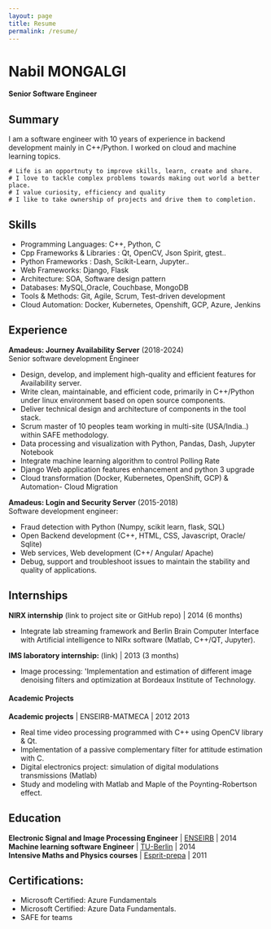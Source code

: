 ```yaml
---
layout: page
title: Resume
permalink: /resume/
---
```

# Nabil MONGALGI
**Senior Software Engineer** 

## Summary
I am a software engineer with 10 years of experience in backend development mainly in C++/Python. I worked on cloud and machine learning topics.
```
# Life is an opportnuty to improve skills, learn, create and share. 
# I love to tackle complex problems towards making out world a better place. 
# I value curiosity, efficiency and quality
# I like to take ownership of projects and drive them to completion.  
``` 

## Skills
- Programming Languages: C++, Python, C 
- Cpp Frameworks & Libraries : Qt, OpenCV, Json Spirit, gtest.. 
- Python Frameworks : Dash, Scikit-Learn, Jupyter.. 
- Web Frameworks: Django, Flask
- Architecture: SOA, Software design pattern
- Databases: MySQL,Oracle, Couchbase, MongoDB
- Tools & Methods: Git, Agile, Scrum, Test-driven development
- Cloud Automation: Docker, Kubernetes, Openshift, GCP, Azure, Jenkins


## Experience

**Amadeus: Journey Availability Server** (2018-2024)  
Senior software development Engineer
- Design, develop, and implement high-quality and efficient features for Availability server.
- Write clean, maintainable, and efficient code, primarily in C++/Python under linux environment based on open source components.
- Deliver technical design and architecture of components in the tool stack.
- Scrum master of 10 peoples team working in multi-site (USA/India..) within SAFE methodology.
- Data processing and visualization with Python, Pandas, Dash, Jupyter Notebook
- Integrate machine learning algorithm to control Polling Rate
- Django Web application features enhancement and python 3 upgrade
- Cloud transformation (Docker, Kubernetes, OpenShift, GCP) & Automation- Cloud Migration

**Amadeus: Login and Security Server** (2015-2018)  
Software development engineer: 
- Fraud detection with Python (Numpy, scikit learn, flask, SQL)
- Open Backend development (C++, HTML, CSS, Javascript, Oracle/ Sqlite)
- Web services, Web development (C++/ Angular/ Apache)
- Debug, support and troubleshoot issues to maintain the stability and quality of applications.

## Internships
**NIRX internship** (link to project site or GitHub repo)  | 2014 (6 months)
- Integrate lab streaming framework and Berlin Brain Computer Interface with Artificial intelligence to NIRx software (Matlab, C++/QT, Jupyter).

**IMS laboratory internship:** (link) | 2013 (3 months)
- Image processing: 'Implementation and estimation of different image denoising filters and optimization at Bordeaux Institute of Technology. 

#### Academic Projects
**Academic projects** | ENSEIRB-MATMECA | 2012 2013
- Real time video processing programmed with C++ using OpenCV library & Qt.
- Implementation of a passive complementary filter for attitude estimation with C.
- Digital electronics project: simulation of digital modulations transmissions (Matlab)
- Study and modeling with Matlab and Maple of the Poynting-Robertson effect.

## Education
**Electronic Signal and Image Processing Engineer** | [ENSEIRB](https://www.bordeaux-inp.fr/en) | 2014  
**Machine learning software Engineer** | [TU-Berlin](https://www.tu.berlin/) | 2014  
**Intensive Maths and Physics courses** | [Esprit-prepa](https://prepa.esprit.tn/) | 2011  

## Certifications: 
- Microsoft Certified: Azure Fundamentals
- Microsoft Certified: Azure Data Fundamentals.
- SAFE for teams
